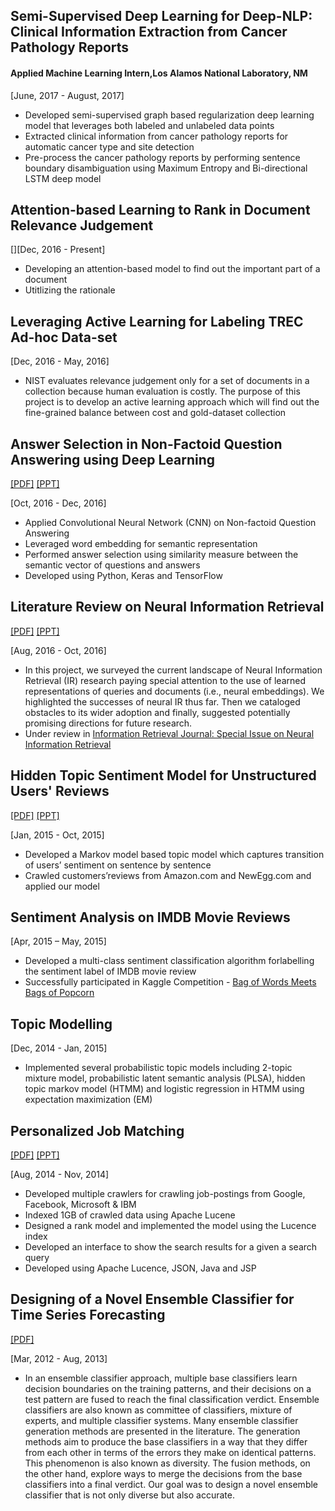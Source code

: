 ## Semi-Supervised Deep Learning for Deep-NLP: Clinical Information Extraction from Cancer Pathology Reports
#### Applied Machine Learning Intern,Los Alamos National Laboratory, NM
[June, 2017 - August, 2017]

- Developed semi-supervised graph based regularization deep learning model that leverages both labeled and unlabeled data points
- Extracted clinical information from cancer pathology reports for automatic cancer type and site detection 
- Pre-process the cancer pathology reports by performing sentence boundary disambiguation using Maximum Entropy and Bi-directional LSTM deep model

## Attention-based Learning to Rank in Document Relevance Judgement   
[][Dec, 2016 - Present]   

- Developing an attention-based model to find out the important part of a document
- Utitlizing the rationale 

## Leveraging Active Learning for Labeling TREC Ad-hoc Data-set
[Dec, 2016 - May, 2016]

- NIST evaluates relevance judgement only for a set of documents in a collection because human evaluation is costly. The purpose of this project is to develop an active learning approach which will find out the fine-grained balance between cost and gold-dataset collection

## Answer Selection in Non-Factoid Question Answering using Deep Learning
[[PDF]](/paper/deep-non-factoid-qa.pdf) [[PPT]](/paper/QA_Task.pdf)

[Oct, 2016 - Dec, 2016]

- Applied Convolutional Neural Network (CNN) on Non-factoid Question Answering
- Leveraged word embedding for semantic representation 
- Performed answer selection using similarity measure between the semantic vector of questions and answers
- Developed using Python, Keras and TensorFlow

## Literature Review on Neural Information Retrieval
[[PDF]](https://arxiv.org/abs/1611.06792) [[PPT]](http://www.slideshare.net/mattlease/deep-learning-for-information-retrieval-models-progress-opportunities)

[Aug, 2016 - Oct, 2016]

- In this project, we surveyed the current landscape of Neural Information Retrieval (IR) research paying special attention to the use of learned representations of queries and documents (i.e., neural embeddings). We highlighted the successes of neural IR thus far. Then we cataloged obstacles to its wider adoption and finally, suggested potentially promising directions for future research.
- Under review in [Information Retrieval Journal: Special Issue on Neural Information Retrieval](http://www.wikicfp.com/cfp/servlet/event.showcfp?eventid=57257&copyownerid=320)

## Hidden Topic Sentiment Model for Unstructured Users' Reviews
[[PDF]](http://dl.acm.org/citation.cfm?id=2883072) [[PPT]](/paper/mustafiz-WWW16-v1.pptx) 

[Jan, 2015 - Oct, 2015]

- Developed a Markov model based topic model which captures transition of users’ sentiment on sentence by sentence
- Crawled customers’reviews from Amazon.com and NewEgg.com and applied our model

## Sentiment Analysis on IMDB Movie Reviews 
[Apr, 2015 – May, 2015]

- Developed a multi-class sentiment classification algorithm forlabelling the sentiment label of IMDB movie review
- Successfully participated in Kaggle Competition - [Bag of Words Meets Bags of Popcorn](https://www.kaggle.com/c/word2vec-nlp-tutorial/leaderboard)

## Topic Modelling
[Dec, 2014 - Jan, 2015]

- Implemented several probabilistic topic models including 2-topic mixture model, probabilistic latent semantic analysis (PLSA), hidden topic markov model (HTMM) and logistic regression in HTMM using expectation maximization (EM)

## Personalized Job Matching 
[[PDF]](/paper/Personalized_Job_Matching.pdf) [[PPT]](/paper/Personalized_Job_Matching.ppt)

[Aug, 2014 - Nov, 2014]

- Developed multiple crawlers for crawling job-postings from Google, Facebook, Microsoft & IBM
- Indexed 1GB of crawled data using Apache Lucene
- Designed a rank model and implemented the model using the Lucence index
- Developed an interface to show the search results for a given a search query
- Developed using Apache Lucence, JSON, Java and JSP

## Designing of a Novel Ensemble Classifier for Time Series Forecasting 
[[PDF]](http://dx.doi.org/10.1109/TCYB.2015.2401038)

[Mar, 2012 - Aug, 2013]

- In an ensemble classifier approach, multiple base classifiers learn decision boundaries on the training patterns, and their decisions on a test pattern are fused to reach the final classification verdict. Ensemble classifiers are also known as committee of classifiers, mixture of experts, and multiple classifier systems. Many ensemble classifier generation methods are presented in the literature. The generation methods aim to produce the base classifiers in a way that they differ from each other in terms of the errors they make on identical patterns. This phenomenon is also known as diversity. The fusion methods, on the other hand, explore ways to merge the decisions from the base classifiers into a final verdict. Our goal was to design a novel ensemble classifier that is not only diverse but also accurate.
